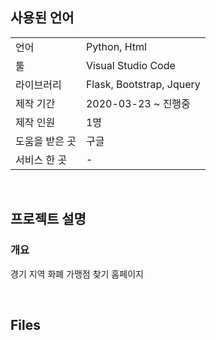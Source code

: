 ## **사용된 언어**
|                |                          |
|----------------|--------------------------|
| 언어           | Python, Html             |
| 툴             | Visual Studio Code       |
| 라이브러리     | Flask, Bootstrap, Jquery |
| 제작 기간      | 2020-03-23 ~ 진행중      |
| 제작 인원      | 1명                      |
| 도움을 받은 곳 | 구글                     |
| 서비스 한 곳   | -                        |

<br>

## **프로젝트 설명**
### **개요**
경기 지역 화폐 가맹점 찾기 홈페이지

<br>

## **Files**